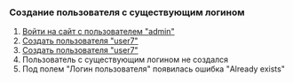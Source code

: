 ### Создание пользователя с существующим логином

1. [Войти на сайт с пользователем "admin"](../../../../0.%20Шаги/1.%20Войти%20на%20сайт%20с%20пользователем%20username.md)
1. [Создать пользователя "user7"](../../../../0.%20Шаги/3.%20Создать%20пользователя%20username.md)
1. [Создать пользователя "user7"](../../../../0.%20Шаги/3.%20Создать%20пользователя%20username.md)
1. Пользователь с существующим логином не создался
1. Под полем "Логин пользователя" появилась ошибка "Already exists"
